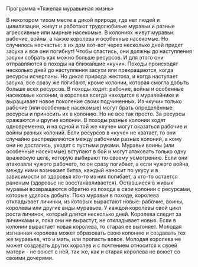 Программа «Тяжелая муравьиная жизнь»


В   некотором   тихом   месте   в   дикой   природе,   где   нет   людей   и
цивилизации,   живут   и   работают   трудолюбивые   муравьи   и   разные
агрессивные   или   мирные   насекомые.   В   колониях   живут   муравьи:
рабочие,   войны,   а   также   королева   и   особенные   насекомые.   Но
случилось несчастье: в их дом вот-вот через несколько дней придет
засуха и все они погибнут! Чтобы спастись, они должны до наступления
засухи   собрать   как   можно   больше   ресурсов.   И   для   этого   они
отправляются в походы на ближайшие «кучи».
Походы   происходят   несколько   дней   до   наступления   засухи   или
прекращаются, когда ресурсы исчерпаны. Но дикая природа жестока, и
когда   наступает   засуха,   все   сразу   же   погибают,   кроме   колонии,
которая смогла добыть больше всех ресурсов.
В походы ходят: рабочие, войны и особенные насекомые колонии, а
королева   всегда   находится   в   муравейнике   и   выращивает   новое
поколение своих подчиненных.
Из   «кучи»   только   рабочие   (или   особенные   насекомые)   могут   брать
определённые ресурсы и приносить их в колонию. Но не все так просто.
За ресурсы сражаются и другие колонии. В походы разные колонии
ходят одновременно,  и на одной и той же «куче» могут оказаться
рабочие и войны разных колоний. Если ресурсов в «куче» не хватает, то
они случайно распределяются между рабочими разных колоний, а кому
они не достались, уходят с пустыми руками.
Муравьи воины (или особенные насекомые) вступают в бой и могут
атаковать только одну вражескую цель, которую выбирают по своему
усмотрению.   Если   они   атаковали   чужого   рабочего,   то   он   сразу
погибает, а если чужого война, между ними возникает битва, каждый
наносит по укусу и в зависимости от здоровья кто-то из них погибает, а
кто-то остается раненым (здоровье не восстанавливается).
Оставшиеся в живых муравьи возвращаются обратно из похода в свои
колонии с ресурсами, которые удалось добыть.
Пока муравьи в походе, королева откладывает личинки, из которых
вырастают новые: рабочие, воины, королевы или другие виды муравьев.
У   каждой   королевы   свой   цикл   роста   личинок,   который   длится
несколько   дней.   Королева   следит   за   личинками   и,   пока   они   не
вырастут, не откладывает новых.
Если   в   колонии   вырастает   новая   королева,   то   старая   ее   выгоняет.
Молодая   изгнанная   королева   может   образовать   свою   колонию   и
создавать тех же муравьев, что и мать, или пропасть вовсе. Молодая
королева не может создавать других королев и с почтением относится
к своей матери - не воюет с ней, так же, как и старая королева не
воюет со своими дочерями.
